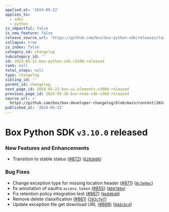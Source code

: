 ```yaml
---
applied_at: '2024-05-22'
applies_to:
  - sdks
  - python
is_impactful: false
is_new_feature: false
release_source_url: 'https://github.com/box/box-python-sdk/releases/tag/v3.10.0'
collapse: true
is_index: false
category_id: changelog
subcategory_id: ''
id: 2024-05-22-box-python-sdk-v3100-released
rank: null
total_steps: null
type: changelog
sibling_id: ''
parent_id: changelog
next_page_id: 2024-05-22-box-ui-elements-v2000-released
previous_page_id: 2024-05-20-box-node-sdk-v360-released
source_url: >-
  https://github.com/box/box-developer-changelog/blob/main/content/2024/05-22-box-python-sdk-v3100-released.md
published_at: '2024-05-22'
---
```

# Box Python SDK `v3.10.0` released

### New Features and Enhancements

* Transition to stable status ([#872][1]) ([`6203606`][2])

### Bug Fixes

* Change exception type for missing location header ([#871][3]) ([`8c5e0ec`][4])
* fix annotation of oauths `access_token` ([#855][5]) ([`804780e`][6])
* Fix retention policy integration test ([#867][7]) ([`8e0d640`][8])
* Remove delete classification ([#861][9]) ([`393cfef`][10])
* Update exception file get download URL ([#866][11]) ([`94dcbcd`][12])

[1]: https://github.com/box/box-python-sdk/issues/872

[2]: https://github.com/box/box-python-sdk/commit/620360607a51ee302cde61401db1424c9bf48d81

[3]: https://github.com/box/box-python-sdk/issues/871

[4]: https://github.com/box/box-python-sdk/commit/8c5e0eca7e494baa8138dceededa2009abc1717b

[5]: https://github.com/box/box-python-sdk/issues/855

[6]: https://github.com/box/box-python-sdk/commit/804780e4c8d410590fa20cdb6dd35224d59d2ec0

[7]: https://github.com/box/box-python-sdk/issues/867

[8]: https://github.com/box/box-python-sdk/commit/8e0d6406f26be87799838b0aa57acd62c79d59a2

[9]: https://github.com/box/box-python-sdk/issues/861

[10]: https://github.com/box/box-python-sdk/commit/393cfefa57e729f34221a4e5923a4a50532f4013

[11]: https://github.com/box/box-python-sdk/issues/866

[12]: https://github.com/box/box-python-sdk/commit/94dcbcd490d98ff19afd38c9880de8022ad2ec89